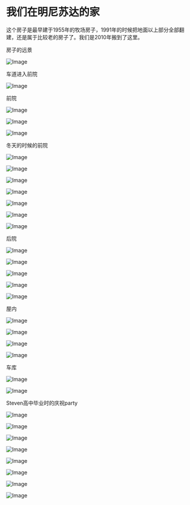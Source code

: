 # 我们在明尼苏达的家

这个房子是最早建于1955年的牧场房子，1991年的时候把地面以上部分全部翻建，还是属于比较老的房子了。我们是2010年搬到了这里。

房子的远景

![Image](https://github.com/user-attachments/assets/3e82ac9a-4653-4935-a1ce-7ed81e908ea9)

车道进入前院

![Image](https://github.com/user-attachments/assets/85d1da44-0521-4df7-9647-7617d2a92f86)

前院

![Image](https://github.com/user-attachments/assets/a9526188-b81e-4b89-8d28-2bfc6e7ac138)

![Image](https://github.com/user-attachments/assets/db78419b-7b28-4267-9596-5591434876b3)

![Image](https://github.com/user-attachments/assets/633ac523-f825-4de4-bd89-2a4f9a2b06fd)

冬天的时候的前院

![Image](https://github.com/user-attachments/assets/184012b9-735b-4e5a-bda8-26ebd1d77c46)

![Image](https://github.com/user-attachments/assets/02beea09-8d10-41ff-bcd1-61a66b387d34)

![Image](https://github.com/user-attachments/assets/af16414f-da55-4d60-99ee-6d8229dfe5dc)

![Image](https://github.com/user-attachments/assets/26b7bf63-1ba1-4d02-a43e-a99a879666b9)

![Image](https://github.com/user-attachments/assets/3381c8f6-2373-44d9-ad0a-7d809ef76b11)

![Image](https://github.com/user-attachments/assets/5fca9f1d-bf2d-4991-9fed-71b519332d72)

![Image](https://github.com/user-attachments/assets/949fefb5-edfa-469b-8e77-141fb868261c)

后院

![Image](https://github.com/user-attachments/assets/49a00255-2c49-473a-a00d-bfdc1fb360c9)

![Image](https://github.com/user-attachments/assets/1cff6ae3-3b5c-487c-80f9-d510693a235c)

![Image](https://github.com/user-attachments/assets/ab9334c6-cec9-42a1-a179-34388ec0aab5)

![Image](https://github.com/user-attachments/assets/0f8702c5-8902-4119-9232-1428610fbd05)

![Image](https://github.com/user-attachments/assets/2b6d1abd-0c81-4e7c-a471-d934a0b18096)

屋内

![Image](https://github.com/user-attachments/assets/b34e1523-44c7-472f-84ee-472fdebfcf48)

![Image](https://github.com/user-attachments/assets/84d0756f-8c00-491f-b7e7-13e1addbf826)

![Image](https://github.com/user-attachments/assets/0480e81e-dd83-46a6-b386-552d4dd44753)

![Image](https://github.com/user-attachments/assets/e4b67dd6-89d9-4cdb-8074-3e4453bd5bf3)

车库

![Image](https://github.com/user-attachments/assets/f2c2730c-ec45-4053-a1c5-bf07a9d08ce7)

![Image](https://github.com/user-attachments/assets/04479dc0-5bc7-4ac3-9303-66c2edd4aa5d)

Steven高中毕业时的庆祝party

![Image](https://github.com/user-attachments/assets/1ecff198-3791-4fa4-b076-9b95d346abe7)

![Image](https://github.com/user-attachments/assets/1a79202e-e8ff-44fc-8ec0-df72497f4b18)

![Image](https://github.com/user-attachments/assets/c2c78646-05b3-4466-8a6e-a4ea880f6f56)

![Image](https://github.com/user-attachments/assets/23fbe032-571f-4512-9604-b673ae9a9d28)

![Image](https://github.com/user-attachments/assets/027a361d-3a2b-4f3f-91a0-6e99625f6961)

![Image](https://github.com/user-attachments/assets/e4c5dbf4-19f7-496b-a372-7461dad49614)

![Image](https://github.com/user-attachments/assets/6a63abf1-49b8-464c-8fd8-4e81787bffc6)

![Image](https://github.com/user-attachments/assets/eb165dd3-8f11-4882-b0dd-dc5a57a4933d)
